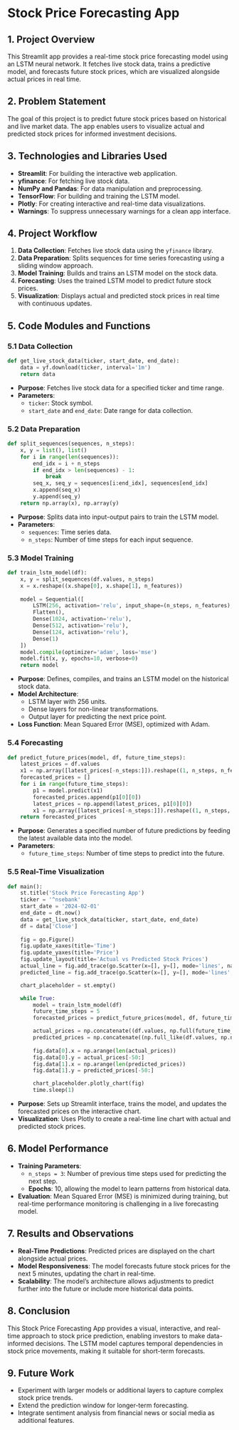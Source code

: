 
# Stock Price Forecasting App

## 1. Project Overview
This Streamlit app provides a real-time stock price forecasting model using an LSTM neural network. It fetches live stock data, trains a predictive model, and forecasts future stock prices, which are visualized alongside actual prices in real time.

## 2. Problem Statement
The goal of this project is to predict future stock prices based on historical and live market data. The app enables users to visualize actual and predicted stock prices for informed investment decisions.

## 3. Technologies and Libraries Used
- **Streamlit**: For building the interactive web application.
- **yfinance**: For fetching live stock data.
- **NumPy and Pandas**: For data manipulation and preprocessing.
- **TensorFlow**: For building and training the LSTM model.
- **Plotly**: For creating interactive and real-time data visualizations.
- **Warnings**: To suppress unnecessary warnings for a clean app interface.

## 4. Project Workflow
1. **Data Collection**: Fetches live stock data using the `yfinance` library.
2. **Data Preparation**: Splits sequences for time series forecasting using a sliding window approach.
3. **Model Training**: Builds and trains an LSTM model on the stock data.
4. **Forecasting**: Uses the trained LSTM model to predict future stock prices.
5. **Visualization**: Displays actual and predicted stock prices in real time with continuous updates.

## 5. Code Modules and Functions

### 5.1 Data Collection
```python
def get_live_stock_data(ticker, start_date, end_date):
    data = yf.download(ticker, interval='1m')
    return data
```
- **Purpose**: Fetches live stock data for a specified ticker and time range.
- **Parameters**:
  - `ticker`: Stock symbol.
  - `start_date` and `end_date`: Date range for data collection.

### 5.2 Data Preparation
```python
def split_sequences(sequences, n_steps):
    x, y = list(), list()
    for i in range(len(sequences)):
        end_idx = i + n_steps
        if end_idx > len(sequences) - 1:
            break
        seq_x, seq_y = sequences[i:end_idx], sequences[end_idx]
        x.append(seq_x)
        y.append(seq_y)
    return np.array(x), np.array(y)
```
- **Purpose**: Splits data into input-output pairs to train the LSTM model.
- **Parameters**:
  - `sequences`: Time series data.
  - `n_steps`: Number of time steps for each input sequence.

### 5.3 Model Training
```python
def train_lstm_model(df):
    x, y = split_sequences(df.values, n_steps)
    x = x.reshape((x.shape[0], x.shape[1], n_features))
    
    model = Sequential([
        LSTM(256, activation='relu', input_shape=(n_steps, n_features), return_sequences=True),
        Flatten(),
        Dense(1024, activation='relu'),
        Dense(512, activation='relu'),
        Dense(124, activation='relu'),
        Dense(1)
    ])
    model.compile(optimizer='adam', loss='mse')
    model.fit(x, y, epochs=10, verbose=0)
    return model
```
- **Purpose**: Defines, compiles, and trains an LSTM model on the historical stock data.
- **Model Architecture**:
  - LSTM layer with 256 units.
  - Dense layers for non-linear transformations.
  - Output layer for predicting the next price point.
- **Loss Function**: Mean Squared Error (MSE), optimized with Adam.

### 5.4 Forecasting
```python
def predict_future_prices(model, df, future_time_steps):
    latest_prices = df.values
    x1 = np.array([latest_prices[-n_steps:]]).reshape((1, n_steps, n_features)).astype('float32')
    forecasted_prices = []
    for i in range(future_time_steps):
        p1 = model.predict(x1)
        forecasted_prices.append(p1[0][0])
        latest_prices = np.append(latest_prices, p1[0][0])
        x1 = np.array([latest_prices[-n_steps:]]).reshape((1, n_steps, n_features)).astype('float32')
    return forecasted_prices
```
- **Purpose**: Generates a specified number of future predictions by feeding the latest available data into the model.
- **Parameters**:
  - `future_time_steps`: Number of time steps to predict into the future.

### 5.5 Real-Time Visualization
```python
def main():
    st.title('Stock Price Forecasting App')
    ticker = '^nsebank'
    start_date = '2024-02-01'
    end_date = dt.now()
    data = get_live_stock_data(ticker, start_date, end_date)
    df = data['Close']
    
    fig = go.Figure()
    fig.update_xaxes(title='Time')
    fig.update_yaxes(title='Price')
    fig.update_layout(title='Actual vs Predicted Stock Prices')
    actual_line = fig.add_trace(go.Scatter(x=[], y=[], mode='lines', name='Actual'))
    predicted_line = fig.add_trace(go.Scatter(x=[], y=[], mode='lines', name='Predicted'))

    chart_placeholder = st.empty()

    while True:
        model = train_lstm_model(df)
        future_time_steps = 5
        forecasted_prices = predict_future_prices(model, df, future_time_steps)

        actual_prices = np.concatenate((df.values, np.full(future_time_steps, np.nan)))
        predicted_prices = np.concatenate((np.full_like(df.values, np.nan), forecasted_prices))
        
        fig.data[0].x = np.arange(len(actual_prices))
        fig.data[0].y = actual_prices[-50:]
        fig.data[1].x = np.arange(len(predicted_prices))
        fig.data[1].y = predicted_prices[-50:]

        chart_placeholder.plotly_chart(fig)
        time.sleep(1)
```
- **Purpose**: Sets up Streamlit interface, trains the model, and updates the forecasted prices on the interactive chart.
- **Visualization**: Uses Plotly to create a real-time line chart with actual and predicted stock prices.

## 6. Model Performance
- **Training Parameters**:
  - `n_steps = 3`: Number of previous time steps used for predicting the next step.
  - **Epochs**: 10, allowing the model to learn patterns from historical data.
- **Evaluation**: Mean Squared Error (MSE) is minimized during training, but real-time performance monitoring is challenging in a live forecasting model.

## 7. Results and Observations
- **Real-Time Predictions**: Predicted prices are displayed on the chart alongside actual prices.
- **Model Responsiveness**: The model forecasts future stock prices for the next 5 minutes, updating the chart in real-time.
- **Scalability**: The model’s architecture allows adjustments to predict further into the future or include more historical data points.

## 8. Conclusion
This Stock Price Forecasting App provides a visual, interactive, and real-time approach to stock price prediction, enabling investors to make data-informed decisions. The LSTM model captures temporal dependencies in stock price movements, making it suitable for short-term forecasts.

## 9. Future Work
- Experiment with larger models or additional layers to capture complex stock price trends.
- Extend the prediction window for longer-term forecasting.
- Integrate sentiment analysis from financial news or social media as additional features.

